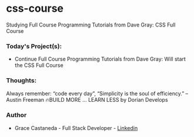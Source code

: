 # css-course
Studying Full Course Programming Tutorials from Dave Gray: CSS Full Course
### Today's Project(s):
- Continue Full Course Programming Tutorials from Dave Gray: Will start the CSS Full Course

### Thoughts:
Always remember: “code every day”, “Simplicity is the soul of efficiency.” – Austin Freeman
🔥BUILD MORE … LEARN LESS by Dorian Develops

### Author

- Grace Castaneda - Full Stack Developer - [Linkedin](https://www.linkedin.com/in/castanedagrace/)